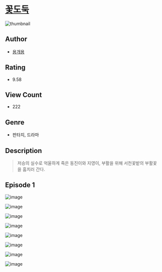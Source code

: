 # [꽃도둑](https://comic.naver.com/challenge/list?titleId=810041)
![thumbnail](https://image-comic.pstatic.net/user_contents_data/challenge_comic/2023/05/23/347107/upload_3991935501366341682_480x623.jpeg)

## Author
- [용개용](https://comic.naver.com/artistTitle?id=347107)

## Rating
- 9.58

## View Count
- 222

## Genre
- 판타지, 드라마

## Description
> 저승의 실수로 억울하게 죽은 동진이와 지영이, 부활을 위해 서천꽃밭의 부활꽃을 훔치러 간다.


## Episode 1
![image](https://image-comic.pstatic.net/user_contents_data/challenge_comic/2023/05/23/347107/upload_7018355567586521654.jpeg)

![image](https://image-comic.pstatic.net/user_contents_data/challenge_comic/2023/05/23/347107/upload_7076952944689689911.jpeg)

![image](https://image-comic.pstatic.net/user_contents_data/challenge_comic/2023/05/23/347107/upload_3473464096152117814.jpeg)

![image](https://image-comic.pstatic.net/user_contents_data/challenge_comic/2023/05/23/347107/upload_3558519035076895025.jpeg)

![image](https://image-comic.pstatic.net/user_contents_data/challenge_comic/2023/05/23/347107/upload_3918801511150412082.jpeg)

![image](https://image-comic.pstatic.net/user_contents_data/challenge_comic/2023/05/23/347107/upload_7018124670211929906.jpeg)

![image](https://image-comic.pstatic.net/user_contents_data/challenge_comic/2023/05/23/347107/upload_7364342177128855344.jpeg)

![image](https://image-comic.pstatic.net/user_contents_data/challenge_comic/2023/05/23/347107/upload_7219889645212230704.jpeg)
